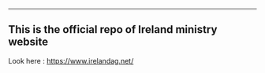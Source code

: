 ---------------------------------------------------
This is the official repo of Ireland ministry website
---------------------------------------------------

Look here : https://www.irelandag.net/
